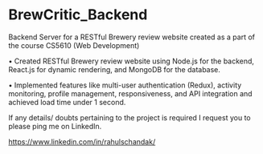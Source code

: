 # BrewCritic_Backend
Backend Server for a RESTful Brewery review website created as a part of the course CS5610 (Web Development)

• Created RESTful Brewery review website using Node.js for the backend, React.js for dynamic rendering, and MongoDB for the database.

• Implemented features like multi-user authentication (Redux), activity monitoring, profile management, responsiveness, and API integration and achieved load time under 1 second.

If any details/ doubts pertaining to the project is required I request you to please ping me on LinkedIn.

https://www.linkedin.com/in/rahulschandak/
